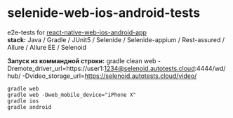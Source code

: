 # selenide-web-ios-android-tests

e2e-tests for [react-native-web-ios-android-app](https://github.com/autotests-cloud/react-native-web-ios-android-app) \
**stack:** Java / Gradle / JUnit5 / Selenide / Selenide-appium / Rest-assured / Allure / Allure EE / Selenoid

**Запуск из коммандной строки:**
gradle clean web -Dremote_driver_url=https://user1:1234@selenoid.autotests.cloud:4444/wd/hub/ -Dvideo_storage_url=https://selenoid.autotests.cloud/video/

`gradle web`\
`gradle web -Dweb_mobile_device="iPhone X"`\
`gradle ios`\
`gradle android`